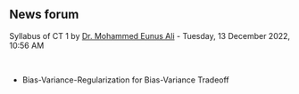 <h2>News forum</h2><a href="https://moodle.cse.buet.ac.bd/user/view.php?id=15&course=768"></a>
Syllabus of CT 1
by <a href="https://moodle.cse.buet.ac.bd/user/view.php?id=15&course=768">Dr. Mohammed Eunus Ali</a> - Tuesday, 13 December 2022, 10:56 AM


 

- Bias-Variance-Regularization for Bias-Variance Tradeoff






